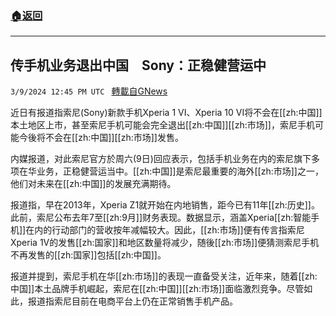 ###  [:house:返回](README.md)
---


## 传手机业务退出中国　Sony：正稳健营运中
`3/9/2024 12:45 PM UTC ` [轉載自GNews](https://gnews.org/articles/2379864)

近日有报道指索尼(Sony)新款手机Xperia 1 VI、Xperia 10 VI将不会在[[zh:中国]]本土地区上市，甚至索尼手机可能会完全退出[[zh:中国]][[zh:市场]]，索尼手机可能今後将不会在[[zh:中国]][[zh:市场]]发售。

内媒报道，对此索尼官方於周六(9日)回应表示，包括手机业务在内的索尼旗下多项在华业务，正稳健营运当中。[[zh:中国]]是索尼最重要的海外[[zh:市场]]之一，他们对未来在[[zh:中国]]的发展充满期待。

报道指，早在2013年，Xperia Z1就开始在内地销售，距今已有11年[[zh:历史]]。此前，索尼公布去年7至[[zh:9月]]财务表现。数据显示，涵盖Xperia[[zh:智能手机]]在内的行动部门的营收按年减幅较大。因此，[[zh:市场]]便有传言指索尼Xperia 1V的发售[[zh:国家]]和地区数量将减少，随後[[zh:市场]]便猜测索尼手机不再发售的[[zh:国家]]包括[[zh:中国]]。

报道并提到，索尼手机在华[[zh:市场]]的表现一直备受关注，近年来，随着[[zh:中国]]本土品牌手机崛起，索尼在[[zh:中国]][[zh:市场]]面临激烈竞争。尽管如此，报道指索尼目前在电商平台上仍在正常销售手机产品。
